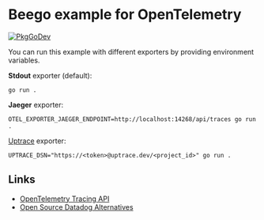 # Beego example for OpenTelemetry

[![PkgGoDev](https://pkg.go.dev/badge/go.opentelemetry.io/contrib/instrumentation/github.com/astaxie/beego/otelbeego)](https://pkg.go.dev/go.opentelemetry.io/contrib/instrumentation/github.com/astaxie/beego/otelbeego)

You can run this example with different exporters by providing environment variables.

**Stdout** exporter (default):

```shell
go run .
```

**Jaeger** exporter:

```shell
OTEL_EXPORTER_JAEGER_ENDPOINT=http://localhost:14268/api/traces go run .
```

[Uptrace](https://github.com/middleware-labs/uptrace/) exporter:

```shell
UPTRACE_DSN="https://<token>@uptrace.dev/<project_id>" go run .
```

## Links

- [OpenTelemetry Tracing API](https://uptrace.dev/opentelemetry/go-tracing.html)
- [Open Source Datadog Alternatives](https://uptrace.dev/blog/open-source-datadog-alternatives.html)
